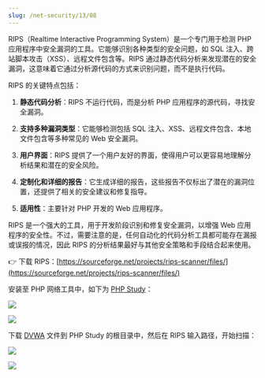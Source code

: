 ```yaml
---
slug: /net-security/13/08
---
```




RIPS（Realtime Interactive Programming System）是一个专门用于检测 PHP 应用程序中安全漏洞的工具。它能够识别各种类型的安全问题，如 SQL 注入、跨站脚本攻击（XSS）、远程文件包含等。RIPS 通过静态代码分析来发现潜在的安全漏洞，这意味着它通过分析源代码的方式来识别问题，而不是执行代码。

RIPS 的关键特点包括：

1. **静态代码分析**：RIPS 不运行代码，而是分析 PHP 应用程序的源代码，寻找安全漏洞。

2. **支持多种漏洞类型**：它能够检测包括 SQL 注入、XSS、远程文件包含、本地文件包含等多种常见的 Web 安全漏洞。

3. **用户界面**：RIPS 提供了一个用户友好的界面，使得用户可以更容易地理解分析结果和潜在的安全风险。

4. **定制化和详细的报告**：它生成详细的报告，这些报告不仅标出了潜在的漏洞位置，还提供了相关的安全建议和修复指导。

5. **适用性**：主要针对 PHP 开发的 Web 应用程序。

RIPS 是一个强大的工具，用于开发阶段识别和修复安全漏洞，以增强 Web 应用程序的安全性。不过，需要注意的是，任何自动化的代码分析工具都可能存在漏报或误报的情况，因此 RIPS 的分析结果最好与其他安全策略和手段结合起来使用。



👉 下载 RIPS：[https://sourceforge.net/projects/rips-scanner/files/](https://sourceforge.net/projects/rips-scanner/files/)

安装至 PHP 网络工具中，如下为 [PHP Study](https://wukaipeng.com/technique/net-security/08/02)：

![](http://img.wukaipeng.com/2024/01/29-233302-Ea0Xmo-image-20240129233301871.png)



![](http://img.wukaipeng.com/2024/01/29-234429-olkkVl-image-20240129234428933.png)

下载 [DVWA](https://github.com/digininja/DVWA) 文件到 PHP Study 的根目录中，然后在 RIPS 输入路径，开始扫描：

![](http://img.wukaipeng.com/2024/01/29-235148-t8cS9p-image-20240129235148566.png)

![](http://img.wukaipeng.com/2024/01/29-235419-7nPP8e-image-20240129235419268.png)